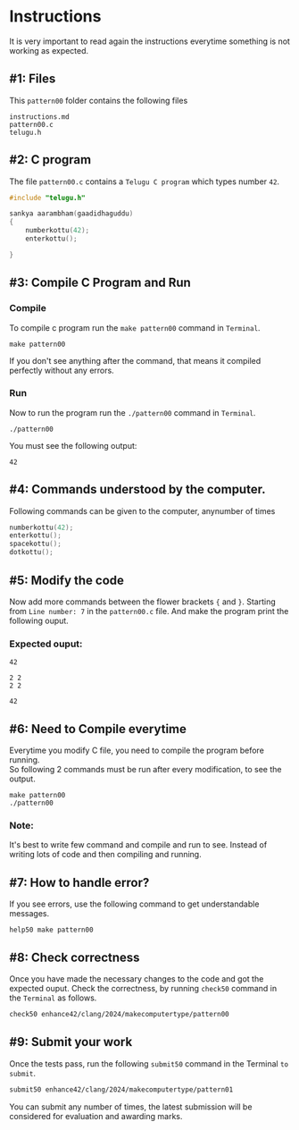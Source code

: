 # Instructions
It is very important to read again the instructions everytime something is not working as expected.  

## #1: Files
This `pattern00` folder contains the following files
```
instructions.md
pattern00.c
telugu.h
```

## #2: C program
The file `pattern00.c` contains a `Telugu C program` which types number `42`.
```C
#include "telugu.h"

sankya aarambham(gaadidhaguddu)
{
    numberkottu(42);
    enterkottu();

}
```

## #3: Compile C Program and Run
### Compile
To compile c program run the `make pattern00` command in `Terminal`.
```
make pattern00
```
If you don't see anything after the command, that means it compiled perfectly without any errors.  
### Run
Now to run the program run the `./pattern00` command in `Terminal`.
```
./pattern00
```
You must see the following output:
```
42

```


## #4: Commands understood by the computer.
Following commands can be given to the computer, anynumber of times
```C
numberkottu(42);
enterkottu();
spacekottu();
dotkottu();
```

## #5: Modify the code
Now add more commands between the flower brackets `{` and `}`. Starting from `Line number: 7`  in the `pattern00.c` file. And make the program print the following ouput.
### Expected ouput:
```
42

2 2
2 2

42

```

## #6: Need to Compile everytime
Everytime you modify C file, you need to compile the program before running.  
So following 2 commands must be run after every modification, to see the output. 
```
make pattern00
./pattern00
```
### Note: 
It's best to write few command and compile and run to see. Instead of writing lots of code and then compiling and running.

## #7: How to handle error?
If you see errors, use the following command to get understandable messages. 
```
help50 make pattern00
```


## #8: Check correctness
Once you have made the necessary changes to the code and got the expected ouput. Check the correctness, by running `check50` command in the `Terminal` as follows.  
```bash
check50 enhance42/clang/2024/makecomputertype/pattern00
```

## #9: Submit your work
Once the tests pass, run the following `submit50` command in the Terminal `to submit`.
```bash
submit50 enhance42/clang/2024/makecomputertype/pattern01
```
You can submit any number of times, the latest submission will be considered for evaluation and awarding marks.

